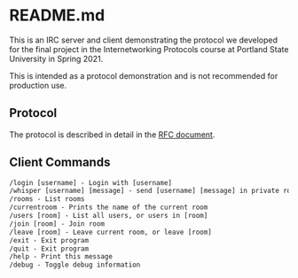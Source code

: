 # README.md

This is an IRC server and client demonstrating the protocol we developed for the
final project in the Internetworking Protocols course at Portland State University
in Spring 2021.

This is intended as a protocol demonstration and is not recommended for production use.

## Protocol

The protocol is described in detail in the [RFC document](./CS594_494_IRC_RFC.pdf).

## Client Commands

```txt
/login [username] - Login with [username]
/whisper [username] [message] - send [username] [message] in private room
/rooms - List rooms
/currentroom - Prints the name of the current room
/users [room] - List all users, or users in [room]
/join [room] - Join room
/leave [room] - Leave current room, or leave [room]
/exit - Exit program
/quit - Exit program
/help - Print this message
/debug - Toggle debug information
```
